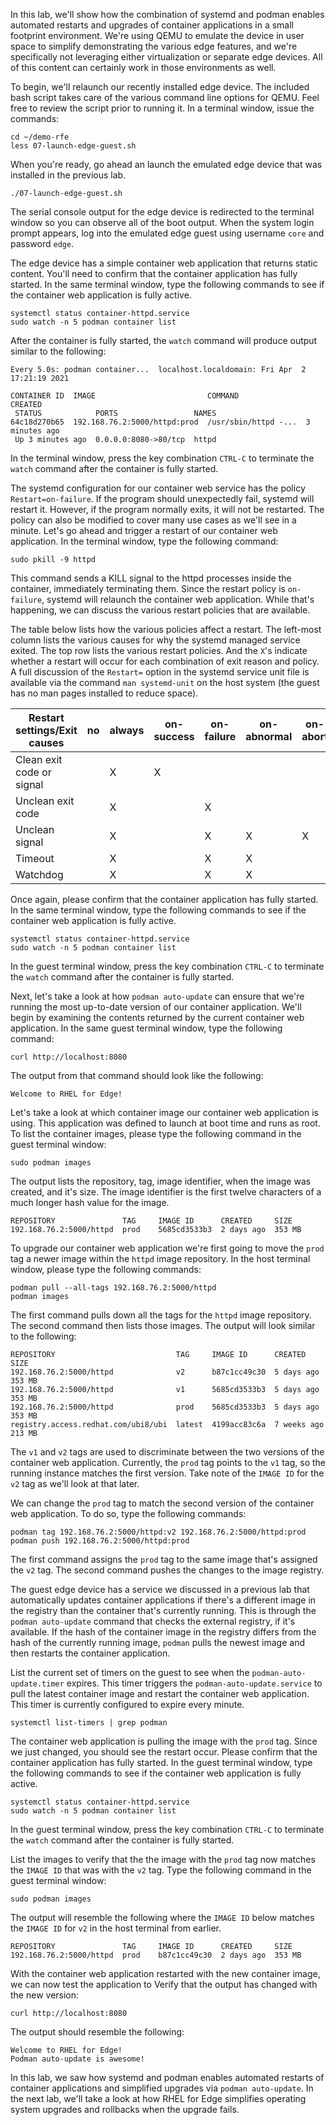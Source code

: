 In this lab, we'll show how the combination of systemd and podman
enables automated restarts and upgrades of container applications
in a small footprint environment. We're using QEMU to emulate the
device in user space to simplify demonstrating the various edge
features, and we're specifically not leveraging either virtualization
or separate edge devices. All of this content can certainly work
in those environments as well.

To begin, we'll relaunch our recently installed edge device. The
included bash script takes care of the various command line options
for QEMU. Feel free to review the script prior to running it. In a
terminal window, issue the commands:

    cd ~/demo-rfe
    less 07-launch-edge-guest.sh

When you're ready, go ahead an launch the emulated edge device that
was installed in the previous lab.

    ./07-launch-edge-guest.sh

The serial console output for the edge device is redirected to the
terminal window so you can observe all of the boot output. When the
system login prompt appears, log into the emulated edge guest using
username `core` and password `edge`.

The edge device has a simple container web application that returns
static content. You'll need to confirm that the container application
has fully started. In the same terminal window, type the following
commands to see if the container web application is fully active.

    systemctl status container-httpd.service
    sudo watch -n 5 podman container list

After the container is fully started, the `watch` command will
produce output similar to the following:

    Every 5.0s: podman container...  localhost.localdomain: Fri Apr  2 17:21:19 2021
    
    CONTAINER ID  IMAGE                         COMMAND               CREATED
     STATUS            PORTS                 NAMES
    64c18d270b65  192.168.76.2:5000/httpd:prod  /usr/sbin/httpd -...  3 minutes ago
     Up 3 minutes ago  0.0.0.0:8080->80/tcp  httpd

In the terminal window, press the key combination `CTRL-C` to
terminate the `watch` command after the container is fully started.

The systemd configuration for our container web service has the
policy `Restart=on-failure`. If the program should unexpectedly
fail, systemd will restart it. However, if the program normally
exits, it will not be restarted. The policy can also be modified
to cover many use cases as we'll see in a minute. Let's go ahead
and trigger a restart of our container web application. In the
terminal window, type the following command:

    sudo pkill -9 httpd

This command sends a KILL signal to the httpd processes inside the
container, immediately terminating them. Since the restart policy
is `on-failure`, systemd will relaunch the container web application.
While that's happening, we can discuss the various restart policies
that are available.

The table below lists how the various policies affect a restart.
The left-most column lists the various causes for why the systemd
managed service exited. The top row lists the various restart
policies. And the `X`'s indicate whether a restart will occur for
each combination of exit reason and policy. A full discussion of
the `Restart=` option in the systemd service unit file is available
via the command `man systemd-unit` on the host system (the guest
has no man pages installed to reduce space).

 Restart settings/Exit causes | no | always | on-success | on-failure | on-abnormal | on-abort | on-watchdog 
------------------------------|----|--------|------------|------------|-------------|----------|-------------
 Clean exit code or signal    |    |   X    |     X      |            |             |          |             
 Unclean exit code            |    |   X    |            |     X      |             |          |             
 Unclean signal               |    |   X    |            |     X      |     X       |    X     |             
 Timeout                      |    |   X    |            |     X      |     X       |          |             
 Watchdog                     |    |   X    |            |     X      |     X       |          |     X       

Once again, please confirm that the container application has fully
started. In the same terminal window, type the following commands
to see if the container web application is fully active.

    systemctl status container-httpd.service
    sudo watch -n 5 podman container list

In the guest terminal window, press the key combination `CTRL-C`
to terminate the `watch` command after the container is fully
started.

Next, let's take a look at how `podman auto-update` can ensure that
we're running the most up-to-date version of our container application.
We'll begin by examining the contents returned by the current
container web application. In the same guest terminal window, type
the following command:

    curl http://localhost:8080

The output from that command should look like the following:

    Welcome to RHEL for Edge!

Let's take a look at which container image our container web
application is using. This application was defined to launch at
boot time and runs as root. To list the container images, please
type the following command in the guest terminal window:

    sudo podman images

The output lists the repository, tag, image identifier, when the
image was created, and it's size. The image identifier is the first
twelve characters of a much longer hash value for the image.

    REPOSITORY               TAG     IMAGE ID      CREATED     SIZE
    192.168.76.2:5000/httpd  prod    5685cd3533b3  2 days ago  353 MB

To upgrade our container web application we're first going to move
the `prod` tag a newer image within the `httpd` image repository.
In the host terminal window, please type the following commands:

    podman pull --all-tags 192.168.76.2:5000/httpd
    podman images

The first command pulls down all the tags for the `httpd` image
repository. The second command then lists those images. The output
will look similar to the following:

    REPOSITORY                           TAG     IMAGE ID      CREATED      SIZE
    192.168.76.2:5000/httpd              v2      b87c1cc49c30  5 days ago   353 MB
    192.168.76.2:5000/httpd              v1      5685cd3533b3  5 days ago   353 MB
    192.168.76.2:5000/httpd              prod    5685cd3533b3  5 days ago   353 MB
    registry.access.redhat.com/ubi8/ubi  latest  4199acc83c6a  7 weeks ago  213 MB

The `v1` and `v2` tags are used to discriminate between the two
versions of the container web application. Currently, the `prod`
tag points to the `v1` tag, so the running instance matches the
first version. Take note of the `IMAGE ID` for the `v2` tag as we'll
look at that later.

We can change the `prod` tag to match the second version of the
container web application. To do so, type the following commands:

    podman tag 192.168.76.2:5000/httpd:v2 192.168.76.2:5000/httpd:prod
    podman push 192.168.76.2:5000/httpd:prod

The first command assigns the `prod` tag to the same image that's
assigned the `v2` tag. The second command pushes the changes to the
image registry.

The guest edge device has a service we discussed in a previous lab
that automatically updates container applications if there's a
different image in the registry than the container that's currently
running. This is through the `podman auto-update` command that
checks the external registry, if it's available. If the hash of the
container image in the registry differs from the hash of the currently
running image, `podman` pulls the newest image and then restarts
the container application.

List the current set of timers on the guest to see when the
`podman-auto-update.timer` expires. This timer triggers the
`podman-auto-update.service` to pull the latest container image and
restart the container web application. This timer is currently
configured to expire every minute.

    systemctl list-timers | grep podman

The container web application is pulling the image with the `prod`
tag. Since we just changed, you should see the restart occur. Please
confirm that the container application has fully started. In the
guest terminal window, type the following commands to see if the
container web application is fully active.

    systemctl status container-httpd.service
    sudo watch -n 5 podman container list

In the guest terminal window, press the key combination `CTRL-C`
to terminate the `watch` command after the container is fully
started.

List the images to verify that the the image with the `prod` tag
now matches the `IMAGE ID` that was with the `v2` tag. Type the
following command in the guest terminal window:

    sudo podman images

The output will resemble the following where the `IMAGE ID` below
matches the `IMAGE ID` for `v2` in the host terminal from earlier.

    REPOSITORY               TAG     IMAGE ID      CREATED     SIZE
    192.168.76.2:5000/httpd  prod    b87c1cc49c30  2 days ago  353 MB

With the container web application restarted with the new container
image, we can now test the application to Verify that the output
has changed with the new version:

    curl http://localhost:8080

The output should resemble the following:

    Welcome to RHEL for Edge!
    Podman auto-update is awesome!

In this lab, we saw how systemd and podman enables automated restarts
of container applications and simplified upgrades via `podman
auto-update`. In the next lab, we'll take a look at how RHEL for
Edge simplifies operating system upgrades and rollbacks when the
upgrade fails.

